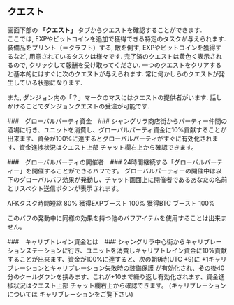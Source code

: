 ## クエスト
画面下部の **「クエスト」** タブからクエストを確認することができます.  
ここでは, EXPやビットコインを追加で獲得できる特定のタスクが与えられます. 装備品をプリント（＝クラフト）する, 敵を倒す, EXPやビットコインを獲得するなど, 用意されているタスクは様々です. 完了済のクエストは黄色く表示されるので, クリックして報酬を受け取ってください. 一つのクエストをクリアすると基本的にはすぐに次のクエストが与えられます. 常に何かしらのクエストが発生している状態になります. 

また, ダンジョン内の「？」マークのマスにはクエストの提供者がいます. 話しかけることでダンジョンクエストの受注が可能です.

###　グローバルパーティ資金　###
シャングリラ商店街からパーティー仲間の酒場に行き、ユニットを消費し、グローバルパーティ資金に10%貢献することが出来ます、資金が100%に達するとグローバルパーティがすぐに有効化されます、資金進捗状況はクエスト上部 チャット欄右上から確認できます。


###　グローバルパーティの開催者　###
24時間継続する「グローバルパーティー」を開催することができるバフです。 グローバルパーティーの開催中は以下のグローバルバフ効果が発動し、チャット画面上に開催者であるあなたの名前とリスペクト送信ボタンが表示されます。

 AFKタスク時間短縮 80% 
獲得EXPブースト 100%
 獲得BTC ブースト 100% 

このバフの発動中に同様の効果を持つ他のバフアイテムを使用することは出来ません。


###　キャリブトレイン資金とは　###
シャングリラ中心街からキャリブレーションステーションに行き、ユニットを消費しキャリブトレイン資金に10%貢献することが出来ます、資金が100%に達すると、次の朝9時(UTC +9)に +1キャリブレーションとキャリブレーション失敗時の装備保護 が有効化され、その後40分のクールダウンを挟みます、これが+10まで繰り返し有効化されます、資金進捗状況はクエスト上部 チャット欄右上から確認できます。
(キャリブレーションについては キャリブレーションをご覧下さい)
